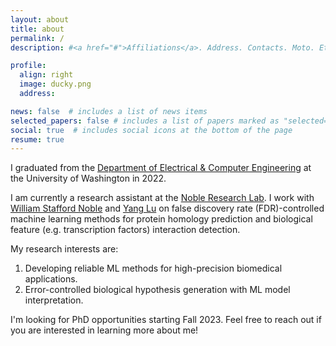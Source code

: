 ```yaml
---
layout: about
title: about
permalink: /
description: #<a href="#">Affiliations</a>. Address. Contacts. Moto. Etc.

profile:
  align: right
  image: ducky.png
  address: 

news: false  # includes a list of news items
selected_papers: false # includes a list of papers marked as "selected={true}"
social: true  # includes social icons at the bottom of the page
resume: true
---
```


I graduated from the [Department of Electrical & Computer Engineering](https://www.ece.uw.edu/) at the University of Washington in 2022. 

I am currently a research assistant at the [Noble Research Lab](https://noble.gs.washington.edu/). I work with [William Stafford Noble](https://noble.gs.washington.edu/~wnoble/) and [Yang Lu](https://younglululu.github.io/) on false discovery rate (FDR)-controlled machine learning methods for protein homology prediction and biological feature (e.g. transcription factors) interaction detection.

My research interests are:
1. Developing reliable ML methods for high-precision biomedical applications.
2. Error-controlled biological hypothesis generation with ML model interpretation.


I'm looking for PhD opportunities starting Fall 2023. Feel free to reach out if you are interested in learning more about me!
